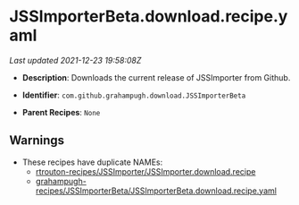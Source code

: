 # JSSImporterBeta.download.recipe.yaml

_Last updated 2021-12-23 19:58:08Z_

- **Description**: Downloads the current release of JSSImporter from Github.

- **Identifier**: `com.github.grahampugh.download.JSSImporterBeta`

- **Parent Recipes**: `None`

## Warnings

- These recipes have duplicate NAMEs:
    - [rtrouton-recipes/JSSImporter/JSSImporter.download.recipe](/autopkg-dupe-tracker/rtrouton-recipes/JSSImporter/JSSImporter.download.recipe)
    - [grahampugh-recipes/JSSImporterBeta/JSSImporterBeta.download.recipe.yaml](/autopkg-dupe-tracker/grahampugh-recipes/JSSImporterBeta/JSSImporterBeta.download.recipe.yaml)